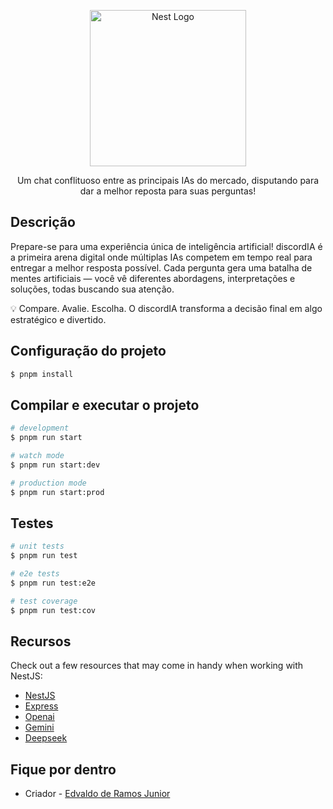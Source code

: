 <p align="center">
  <img src="https://github.com/user-attachments/assets/b66e699f-70a2-43e4-b5da-015a9b5cc84a" width="250" alt="Nest Logo" />
</p>

  <p align="center"> Um chat conflituoso entre as principais IAs do mercado, disputando para dar a melhor reposta para suas perguntas! </p>

## Descrição

Prepare-se para uma experiência única de inteligência artificial!
discordIA é a primeira arena digital onde múltiplas IAs competem em tempo real para entregar a melhor resposta possível.
Cada pergunta gera uma batalha de mentes artificiais — você vê diferentes abordagens, interpretações e soluções, todas buscando sua atenção.


💡 Compare. Avalie. Escolha.
O discordIA transforma a decisão final em algo estratégico e divertido.

## Configuração do projeto

```bash
$ pnpm install
```

## Compilar e executar o projeto

```bash
# development
$ pnpm run start

# watch mode
$ pnpm run start:dev

# production mode
$ pnpm run start:prod
```

## Testes

```bash
# unit tests
$ pnpm run test

# e2e tests
$ pnpm run test:e2e

# test coverage
$ pnpm run test:cov
```

## Recursos

Check out a few resources that may come in handy when working with NestJS:

- [NestJS](https://docs.nestjs.com)
- [Express](https://docs.nestjs.com)
- [Openai](https://chatgpt.com)
- [Gemini](https://gemini.google.com)
- [Deepseek](https://chat.deepseek.com)

## Fique por dentro

- Criador - [Edvaldo de Ramos Junior](https://www.linkedin.com/in/deved-jr100/)
